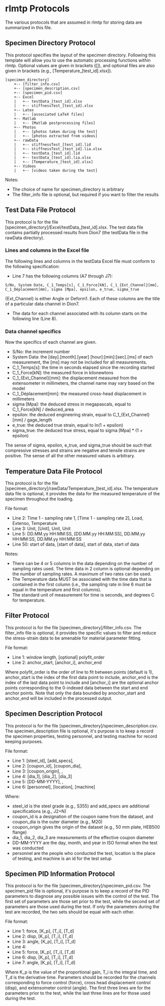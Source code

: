 # rlmtp Protocols

The various protocols that are assumed in rlmtp for storing data are summarized in this file.


## Specimen Directory Protocol

This protocol specifies the layout of the specimen directory.
Following this template will allow you to use the automatic processing functions within rlmtp.
Optional values are given in brackets ([]), and optional files are also given in brackets
(e.g., [Temperature_[test_id].xlsx]).

```
[specimen_directory]
    +-- [filter_info.csv]
    +-- [specimen_description.csv]
    +-- [specimen_pid.csv]
    +-- Excel
    |   +-- testData_[test_id].xlsx
    |   +-- stiffnessTest_[test_id].xlsx
    +-- Latex
    |   +-- [associated LaTeX files]
    +-- Matlab
    |   +-- [Matlab postprocessing files]
    +-- Photos
    |   +-- [photos taken during the test]
    |   +-- [photos extracted from videos]
    +-- rawData
    |   +-- stiffnessTest_[test_id].lid
    |   +-- stiffnessTest_[test_id].lia.xlsx
    |   +-- testData_[test_id].lid
    |   +-- testData_[test_id].lia.xlsx
    |   +-- [Temperature_[test_id].xlsx]
    +-- Videos
    |   +-- [videos taken during the test]
```

Notes:
- The choice of name for specimen_directory is arbitrary
- The filter_info file is optional, but required if you want to filter the results

## Test Data File Protocol

This protocol is for the file [specimen_directory]/Excel/testData_[test_id].xlsx.
The test data file contains partially processed results from Dion7 (the testData file in the rawData directory).

### Lines and columns in the Excel file

The following lines and columns in the testData Excel file must conform to the following specification:

- Line 7 has the following columns (A7 through J7):
```
S/No, System Date, C_1_Temps[s], C_1_Force[kN], C_1_{Ext_Channel}[mm], C_1_Déplacement[mm], sigma [Mpa], epsilon, e_true, sigma_true
```
{Ext_Channel} is either Angle or Deform1.
Each of these columns are the title of a particular data channel in Dion7.

- The data for each channel associated with its column starts on the following line (Line 8).

### Data channel specifics

Now the specifics of each channel are given.
- S/No: the increment number
- System Data: the [day].[month].[year] [hour]:[min]:[sec].[ms] of each measurement, the [ms] may not be included for
all measurements.
- C_1_Temps[s]: the time in seconds elapsed since the recording started
- C_1_Force[kN]: the measured force in kilonewtons
- C_1_{Ext_Channel}[mm]: the displacement measured from the extensometer in millimeters, the channel name may vary
based on the model
- C_1_Déplacement[mm]: the measured cross-head displacement in millimeters
- sigma [Mpa]: the deduced stress in megapascals, equal to C_1_Force[kN] / deduced_area
- epsilon: the deduced engineering strain, equal to C_1_{Ext_Channel}[mm] / gage_length
- e_true: the deduced true strain, equal to ln(1 + epsilon)
- sigma_true: the deduced true stress, equal to sigma [Mpa] * (1 + epsilon)

The sense of sigma, epsilon, e_true, and sigma_true should be such that compressive stresses and strains are negative
and tensile strains are positive.
The sense of all the other measured values is arbitrary.

## Temperature Data File Protocol

This protocol is for the file [specimen_directory]/rawData/Temperature_[test_id].xlsx.
The temperature data file is optional, it provides the data for the measured temperature of the specimen throughout the
loading.

File format:
- Line 2: Time 1 - sampling rate 1, [Time 1 - sampling rate 2], Load, Extenso, Temperature
- Line 3: Unit, [Unit], Unit, Unit
- Line 5: DD.MM.yy HH:MM:SS, [DD.MM.yy HH:MM:SS], DD.MM.yy HH:MM:SS, DD.MM.yy HH:MM:SS
- Line 50: start of data, [start of data], start of data, start of data

Notes:
- There can be 4 or 5 columns in the data depending on the number of sampling rates used. The time data in 2 column is
optional depending on the number of sampling rates. A maximum of two rates can be used.
- The Temperature data MUST be associated with the time data that is contained in the first column (i.e., the sampling
rate in line 6 must be equal in the temperature and first columns).
- The standard unit of measurement for time is seconds, and degrees C for temperature.


## Filter Protocol

This protocol is for the file [specimen_directory]/filter_info.csv.
The filter_info file is optional, it provides the specific values to filter and reduce the stress-strain data to be
amenable for material parameter fitting.

File format:
- Line 1: window length, [optional] polyfit_order
- Line 2: anchor_start, [anchor_i], anchor_end

Where polyfit_order is the order of line to fit between points (default is 1), anchor_start is the index of the first
data point to include, anchor_end is the index of the last data point to include and [anchor_i] are the optional anchor
points corresponding to the 0-indexed data between the start and end anchor points.
Note that only the data bounded by anochor_start and anchor_end will be included in the processed output.

## Specimen Description Protocol

This protocol is for the file [specimen_directory]/specimen_description.csv.
The specimen_description file is optional, it's purpose is to keep a record the specimen properties, testing personnel,
and testing machine for record keeping purposes.

File format:
- Line 1: [steel_id], [add_specs],
- Line 2: [coupon_id], [coupon_dia],
- Line 3: [coupon_origin], ,
- Line 4: [dia_1], [dia_2], [dia_3]
- Line 5: [DD-MM-YYYY], ,
- Line 6: [personnel], [location], [machine]

Where:
- steel_id is the steel grade (e.g., S355) and add_specs are additional specifications (e.g., J2+N)
- coupon_id is a designation of the coupon name from the dataset, and coupon_dia is the outer diameter (e.g., M20)
- coupon_origin gives the origin of the dataset (e.g., 50 mm plate, HEB500 flange)
- dia_1, dia_2, dia_3 are measurements of the effective coupon diameter
- DD-MM-YYYY are the day, month, and year in ISO format when the test was conducted
- personnel are the people who conducted the test, location is the place of testing, and machine is an id for the test
setup

## Specimen PID Information Protocol

This protocol is for the file [specimen_directory]/specimen_pid.csv.
The specimen_pid file is optional, it's purpose is to keep a record of the PID parameters to diagnose any possible
issues with the control of the test.
The first set of parameters are those set prior to the test, while the second set of parameters are those used during
the test.
If only the parameters during the test are recorded, the two sets should be equal with each other.

File format:
- Line 1: force, [K_p], [T_i], [T_d]
- Line 2: disp, [K_p], [T_i], [T_d]
- Line 3: angle, [K_p], [T_i], [T_d]
- Line 4: <blank>
- Line 5: force, [K_p], [T_i], [T_d]
- Line 6: disp, [K_p], [T_i], [T_d]
- Line 7: angle, [K_p], [T_i], [T_d]

Where K_p is the value of the proportional gain, T_i is the integral time, and T_d is the derivative time.
Parameters should be recorded for the channels corresponding to force control (force), cross head displacement
control (disp), and extensometer control (angle).
The first three lines are for the parameters prior to the test, while the last three lines are for those used during the
test.